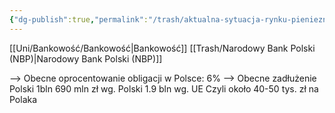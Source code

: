 ```yaml
---
{"dg-publish":true,"permalink":"/trash/aktualna-sytuacja-rynku-pienieznego/"}
---
```


[[Uni/Bankowość/Bankowość\|Bankowość]]
[[Trash/Narodowy Bank Polski (NBP)\|Narodowy Bank Polski (NBP)]]

--> Obecne oprocentowanie obligacji w Polsce: 6%
--> Obecne zadłużenie Polski
	1bln 690 mln zł wg. Polski
	1.9 bln wg. UE
	Czyli około 40-50 tys. zł na Polaka
